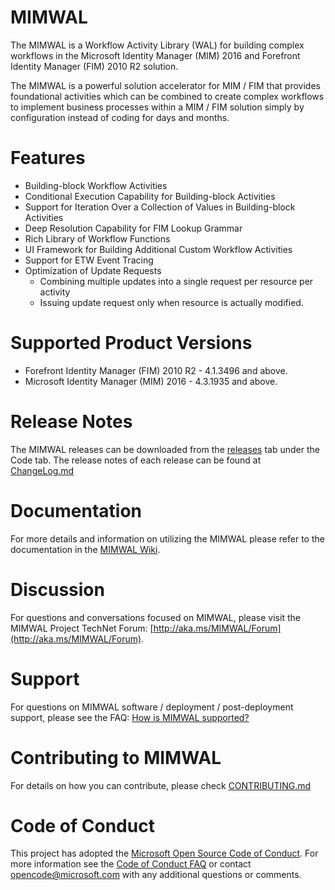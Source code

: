 # MIMWAL

The MIMWAL is a Workflow Activity Library (WAL) for building complex workflows in the Microsoft Identity Manager (MIM) 2016 and Forefront Identity Manager (FIM) 2010 R2 solution.

The MIMWAL is a powerful solution accelerator for MIM / FIM that provides foundational activities which can be combined to create complex workflows to implement business processes within a MIM / FIM solution simply by configuration instead of coding for days and months.

# Features

 * Building-block Workflow Activities
 * Conditional Execution Capability for Building-block Activities
 * Support for Iteration Over a Collection of Values in Building-block Activities
 * Deep Resolution Capability for FIM Lookup Grammar
 * Rich Library of Workflow Functions
 * UI Framework for Building Additional Custom Workflow Activities
 * Support for ETW Event Tracing
 * Optimization of Update Requests
	 * Combining multiple updates into a single request per resource per activity
	 * Issuing update request only when resource is actually modified.

# Supported Product Versions

 * Forefront Identity Manager (FIM) 2010 R2 - 4.1.3496 and above.
 * Microsoft Identity Manager (MIM) 2016 - 4.3.1935 and above.


# Release Notes

The MIMWAL releases can be downloaded from the [releases](https://github.com/Microsoft/MIMWAL/releases) tab under the Code tab. The release notes of each release can be found at [ChangeLog.md](https://github.com/Microsoft/MIMWAL/blob/master/ChangeLog.md)


# Documentation

For more details and information on utilizing the MIMWAL please refer to the documentation in the [MIMWAL Wiki](https://github.com/Microsoft/MIMWAL/wiki).

# Discussion

For questions and conversations focused on MIMWAL, please visit the MIMWAL Project TechNet Forum: [http://aka.ms/MIMWAL/Forum](http://aka.ms/MIMWAL/Forum).

# Support

For questions on MIMWAL software / deployment / post-deployment support, please see the FAQ: [How is MIMWAL supported?](https://github.com/Microsoft/MIMWAL/wiki/FAQ#how-is-mimwal-supported)

# Contributing to MIMWAL

For details on how you can contribute, please check [CONTRIBUTING.md](https://github.com/Microsoft/MIMWAL/blob/master/CONTRIBUTING.md)

# Code of Conduct

This project has adopted the [Microsoft Open Source Code of Conduct](https://opensource.microsoft.com/codeofconduct/). For more information see the [Code of Conduct FAQ](https://opensource.microsoft.com/codeofconduct/faq/) or contact [opencode@microsoft.com](mailto:opencode@microsoft.com) with any additional questions or comments.

